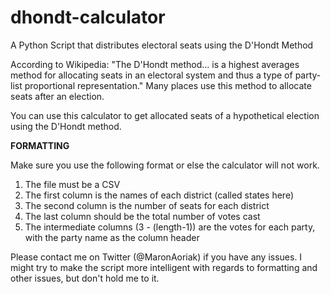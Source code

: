 # dhondt-calculator
A Python Script that distributes electoral seats using the D'Hondt Method

According to Wikipedia: "The D'Hondt method... is a highest averages method for allocating seats in an electoral system and thus a type of party-list proportional representation." Many places use this method to allocate seats after an election.

You can use this calculator to get allocated seats of a hypothetical election using the D'Hondt method. 

**FORMATTING**

Make sure you use the following format or else the calculator will not work.

1) The file must be a CSV
2) The first column is the names of each district (called states here)
3) The second column is the number of seats for each district
4) The last column should be the total number of votes cast
5) The intermediate columns (3 - (length-1)) are the votes for each party, with the party name as the column header

Please contact me on Twitter (@MaronAoriak) if you have any issues. I might try to make the script more intelligent with regards to formatting and other issues, but don't hold me to it.
